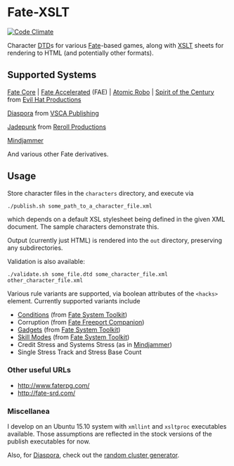 # Fate-XSLT

[![Code Climate](https://codeclimate.com/github/kbaird/Fate-XSLT/badges/gpa.svg)](https://codeclimate.com/github/kbaird/Fate-XSLT)

Character [DTD](http://www.w3.org/TR/xhtml1/dtds.html)s for various
[Fate](http://www.faterpg.com/)-based games, along with
[XSLT](http://www.w3.org/TR/xslt) sheets for rendering to HTML (and potentially other formats).

## Supported Systems

[Fate Core](http://www.evilhat.com/home/fate-core/) |
[Fate Accelerated](http://www.evilhat.com/home/fae/) (FAE) |
[Atomic Robo](http://www.evilhat.com/home/atomic-robo/) |
[Spirit of the Century](http://www.evilhat.com/home/spirit-of-the-century-2/) from 
[Evil Hat Productions](http://evilhat.com/)

[Diaspora](http://www.vsca.ca/Diaspora/) from 
[VSCA Publishing](http://vsca.ca/)

[Jadepunk](http://jadepunk.com/) from
[Reroll Productions](http://rerollproductions.com/?project=jadepunk)

[Mindjammer](https://mindjammerpress.com/mindjammer/)

And various other Fate derivatives.

## Usage

Store character files in the `characters` directory, and execute via

    ./publish.sh some_path_to_a_character_file.xml

which depends on a default XSL stylesheet being defined in the given XML document.
The sample characters demonstrate this.

Output (currently just HTML) is rendered into the `out` directory, preserving any
subdirectories.

Validation is also available:

    ./validate.sh some_file.dtd some_character_file.xml other_character_file.xml

Various rule variants are supported, via boolean attributes of the `<hacks>` element.
Currently supported variants include
- [Conditions](http://fate-srd.com/fate-system-toolkit/conditions) (from
  [Fate System Toolkit](http://fate-srd.com/fate-system-toolkit/))
- Corruption (from
  [Fate Freeport Companion](http://www.evilhat.com/home/fate-freeport-companionprinted-by-the-elves/))
- [Gadgets](http://fate-srd.com/fate-system-toolkit/gadgets-and-gear) (from
  [Fate System Toolkit](http://fate-srd.com/fate-system-toolkit/))
- [Skill Modes](http://fate-srd.com/fate-system-toolkit/skill-modes) (from
  [Fate System Toolkit](http://fate-srd.com/fate-system-toolkit/))
- Credit Stress and Systems Stress (as in [Mindjammer](https://mindjammerpress.com/mindjammer/))
- Single Stress Track and Stress Base Count

### Other useful URLs
- http://www.faterpg.com/
- http://fate-srd.com/

### Miscellanea
I develop on an Ubuntu 15.10 system with `xmllint` and `xsltproc` executables
available. Those assumptions are reflected in the stock versions of the publish
executables for now.

Also, for [Diaspora](http://www.vsca.ca/Diaspora/), check out the
[random cluster generator](http://www.aristobit.com/diaspora/randomcluster.html).
